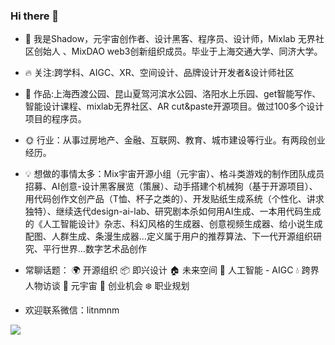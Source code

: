 ### Hi there 👋

- 👨 我是Shadow，元宇宙创作者、设计黑客、程序员、设计师，Mixlab 无界社区创始人 、MixDAO web3创新组织成员。毕业于上海交通大学、同济大学。

- 🔥 关注:跨学科、AIGC、XR、空间设计、品牌设计开发者&设计师社区
- 🚗 作品:上海西渡公园、昆山夏驾河滨水公园、洛阳水上乐园、get智能写作、智能设计课程、mixlab无界社区、AR cut&paste开源项目。做过100多个设计项目的程序员。
- 🌞 行业：从事过房地产、金融、互联网、教育、城市建设等行业。有两段创业经历。
- 💡 想做的事情太多：Mix宇宙开源小组（元宇宙）、格斗类游戏的制作团队成员招募、AI创意-设计黑客展览（策展）、动手搭建个机械狗（基于开源项目）、用代码创作文创产品（T恤、杯子之类的）、开发贴纸生成系统（个性化、讲求独特）、继续迭代design-ai-lab、研究剧本杀如何用AI生成、一本用代码生成的《人工智能设计》杂志、科幻风格的生成器、创意视频生成器、给小说生成配图、人群生成、条漫生成器…定义属于用户的推荐算法、下一代开源组织研究、平行世界…数字艺术品创作
- 常聊话题：
🌍 开源组织
📦 即兴设计
🏠 未来空间
🤖️ 人工智能 - AIGC
💧 跨界人物访谈
🚗 元宇宙
🚀 创业机会
❄️ 职业规划

- 欢迎联系微信：litnmnm

<img align="left" src="https://github-readme-stats.vercel.app/api?username=shadowcz007&show_icons=true&icon_color=blue&text_color=yellow&bg_color=ffffff&hide_title=false" />
